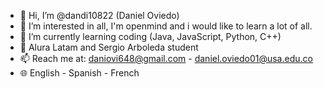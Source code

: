 - 👋 Hi, I’m @dandi10822 (Daniel Oviedo)
- 👀 I’m interested in all, I'm openmind and i would like to learn a lot of all.
- 🌱 I’m currently learning coding (Java, JavaScript, Python, C++)
- 💞️ Alura Latam and Sergio Arboleda student
- 📫 Reach me at: daniovi648@gmail.com - daniel.oviedo01@usa.edu.co
- 🌐 English - Spanish - French

<!---
dandi10822/dandi10822 is a ✨ special ✨ repository because its `README.md` (this file) appears on your GitHub profile.
You can click the Preview link to take a look at your changes.
--->

